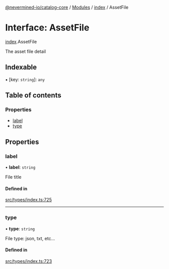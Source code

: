 [@nevermined-io/catalog-core](../README.md) / [Modules](../modules.md) / [index](../modules/index.md) / AssetFile

# Interface: AssetFile

[index](../modules/index.md).AssetFile

The asset file detail

## Indexable

▪ [key: `string`]: `any`

## Table of contents

### Properties

- [label](index.AssetFile.md#label)
- [type](index.AssetFile.md#type)

## Properties

### label

• **label**: `string`

File title

#### Defined in

[src/types/index.ts:725](https://github.com/nevermined-io/components-catalog/blob/3ad5d63/lib/src/types/index.ts#L725)

___

### type

• **type**: `string`

File type: json, txt, etc...

#### Defined in

[src/types/index.ts:723](https://github.com/nevermined-io/components-catalog/blob/3ad5d63/lib/src/types/index.ts#L723)
